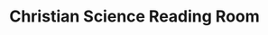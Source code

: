 ---
title: "Christian Science Reading Room"
url: /chula-vista/christian-science-reading-room/
shop: Bücher
---